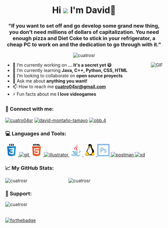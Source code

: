 <h1 align="center">Hi <img src="https://media.giphy.com/media/hvRJCLFzcasrR4ia7z/giphy.gif" width="25px"> I'm David💜</h1>
<h3 align="center">"If you want to set off and go develop some grand new thing, you don’t need millions of dollars of capitalization. You need enough pizza and Diet Coke to stick in your refrigerator, a cheap PC to work on and the dedication to go through with it."</h3>

<p align="center"> <img src="https://komarev.com/ghpvc/?username=cuatrosr&label=Profile%20views&color=0e75b6&style=flat" alt="cuatrosr" /> </p>
<img align="right" height="270px" alt="GIF" src="https://media0.giphy.com/media/f3iwJFOVOwuy7K6FFw/giphy.gif" />

- 🔭 I’m currently working on **... It's a secret yet 😃**
- 🌱 I’m currently learning **Java, C++, Python, CSS, HTML**
- 👯 I’m looking to collaborate on **open source proyects**
- 💬 Ask me about **anything you want!**
- 📫 How to reach me **cuatro04sr@gmail.com**
- ⚡ Fun facts about me **I love videogames**

<h3 align="left">📨 Connect with me:</h3>
<p align="left">
<a href="https://twitter.com/cuatro04sr" target="blank"><img align="center" src="https://raw.githubusercontent.com/rahuldkjain/github-profile-readme-generator/master/src/images/icons/Social/twitter.svg" alt="cuatro04sr" height="30" width="40" /></a>
<a href="https://linkedin.com/in/david-montaño-tamayo" target="blank"><img align="center" src="https://raw.githubusercontent.com/rahuldkjain/github-profile-readme-generator/master/src/images/icons/Social/linked-in-alt.svg" alt="david-montaño-tamayo" height="30" width="40" /></a>
<a href="https://instagram.com/obb.4" target="blank"><img align="center" src="https://raw.githubusercontent.com/rahuldkjain/github-profile-readme-generator/master/src/images/icons/Social/instagram.svg" alt="obb.4" height="30" width="40" /></a>
</p>

<h3 align="left">💻 Languages and Tools:</h3>
<p align="left"> <a href="https://www.w3schools.com/css/" target="_blank"> <img src="https://raw.githubusercontent.com/devicons/devicon/master/icons/css3/css3-original-wordmark.svg" alt="css3" width="40" height="40"/> </a> <a href="https://git-scm.com/" target="_blank"> <img src="https://www.vectorlogo.zone/logos/git-scm/git-scm-icon.svg" alt="git" width="40" height="40"/> </a> <a href="https://www.w3.org/html/" target="_blank"> <img src="https://raw.githubusercontent.com/devicons/devicon/master/icons/html5/html5-original-wordmark.svg" alt="html5" width="40" height="40"/> </a> <a href="https://www.adobe.com/in/products/illustrator.html" target="_blank"> <img src="https://www.vectorlogo.zone/logos/adobe_illustrator/adobe_illustrator-icon.svg" alt="illustrator" width="40" height="40"/> </a> <a href="https://www.java.com" target="_blank"> <img src="https://raw.githubusercontent.com/devicons/devicon/master/icons/java/java-original.svg" alt="java" width="40" height="40"/> </a> <a href="https://www.linux.org/" target="_blank"> <img src="https://raw.githubusercontent.com/devicons/devicon/master/icons/linux/linux-original.svg" alt="linux" width="40" height="40"/> </a> <a href="https://www.photoshop.com/en" target="_blank"> <img src="https://raw.githubusercontent.com/devicons/devicon/master/icons/photoshop/photoshop-line.svg" alt="photoshop" width="40" height="40"/> </a> <a href="https://postman.com" target="_blank"> <img src="https://www.vectorlogo.zone/logos/getpostman/getpostman-icon.svg" alt="postman" width="40" height="40"/> </a> <a href="https://www.adobe.com/products/xd.html" target="_blank"> <img src="https://cdn.worldvectorlogo.com/logos/adobe-xd.svg" alt="xd" width="40" height="40"/> </a> </p>

<h3 align="left">📈 My GitHub Stats:</h3>
<img align="right" src="https://github-readme-stats.vercel.app/api?username=cuatrosr&show_icons=true&theme=react&include_all_commits=true&locale=en" alt="cuatrosr" width="60%">

<img src="https://github-readme-stats.vercel.app/api/top-langs?username=cuatrosr&show_icons=true&theme=react&include_all_commits=true&locale=en&layout=compact" alt="cuatrosr" width="37%">

<h3 align="left">🤍 Support:</h3>
<p><a href="https://www.buymeacoffee.com/cuatrosr"> <img align="left" src="https://cdn.buymeacoffee.com/buttons/v2/default-yellow.png" height="50" width="210" alt="cuatrosr" /></a>  
</p>

<br><br><br>[![forthebadge](https://forthebadge.com/images/badges/built-with-love.svg)](https://forthebadge.com)

